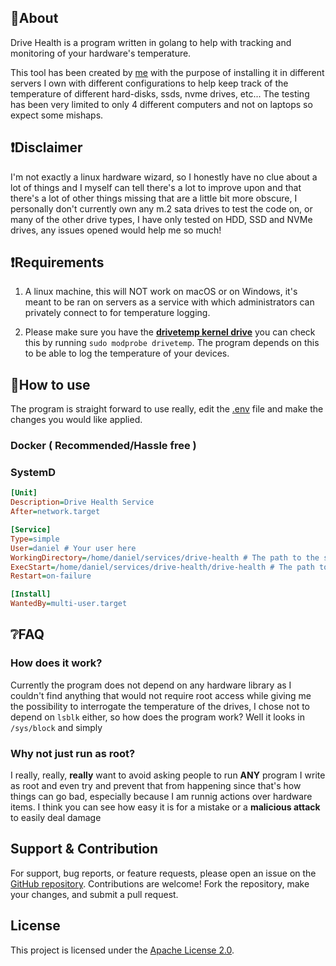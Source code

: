 ## 📖About

Drive Health is a program written in golang to help with tracking and monitoring of your hardware's temperature.

This tool has been created by [me](https://danlegt.com) with the purpose of installing it in different servers I own with different configurations to help keep track of the temperature of different hard-disks, ssds, nvme drives, etc... The testing has been very limited to only 4 different computers and not on laptops so expect some mishaps.

## ❗Disclaimer

I'm not exactly a linux hardware wizard, so I honestly have no clue about a lot of things and I myself can tell there's a lot to improve upon and that there's a lot of other things missing that are a little bit more obscure, I personally don't currently own any m.2 sata drives to test the code on, or many of the other drive types, I have only tested on HDD, SSD and NVMe drives, any issues opened would help me so much!

## ❗Requirements
1. A linux machine, this will NOT work on macOS or on Windows, it's meant to be ran on servers as a service with which administrators can privately connect to for temperature logging.

2. Please make sure you have the [**drivetemp kernel drive**](https://docs.kernel.org/hwmon/drivetemp.html) you can check this by running `sudo modprobe drivetemp`.
The program depends on this to be able to log the temperature of your devices.


## 📖How to use

The program is straight forward to use really, edit the [.env](./.env) file and make the changes you would like applied.

### Docker ( Recommended/Hassle free )

### SystemD
```ini
[Unit]
Description=Drive Health Service
After=network.target

[Service]
Type=simple
User=daniel # Your user here
WorkingDirectory=/home/daniel/services/drive-health # The path to the service's directory
ExecStart=/home/daniel/services/drive-health/drive-health # The path to the binary
Restart=on-failure

[Install]
WantedBy=multi-user.target
```

## ❔FAQ

### How does it work?
Currently the program does not depend on any hardware library as I couldn't find anything that would not require root access while giving me the possibility to interrogate the temperature of the drives, I chose not to depend on `lsblk` either, so how does the program work? Well it looks in `/sys/block` and simply

### Why not just run as root?
I really, really, **really** want to avoid asking people to run **ANY** program I write as root and even try and prevent that from happening since that's how things can go bad, especially because I am runnig actions over hardware items. I think you can see how easy it is for a mistake or a **malicious attack** to easily deal damage

## Support & Contribution

For support, bug reports, or feature requests, please open an issue on the [GitHub repository](https://github.com/JustKato/drive-health/issues). Contributions are welcome! Fork the repository, make your changes, and submit a pull request.

## License

This project is licensed under the [Apache License 2.0](./LICENSE).